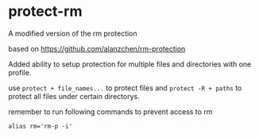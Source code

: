 # protect-rm

A modified version of the rm protection

based on https://github.com/alanzchen/rm-protection

Added ability to setup protection for multiple files and directories with one profile.

use `protect + file_names...` to protect files and `protect -R + paths` to protect all files under certain directorys.

remember to run following commands to prevent access to rm

```
alias rm='rm-p -i'
```